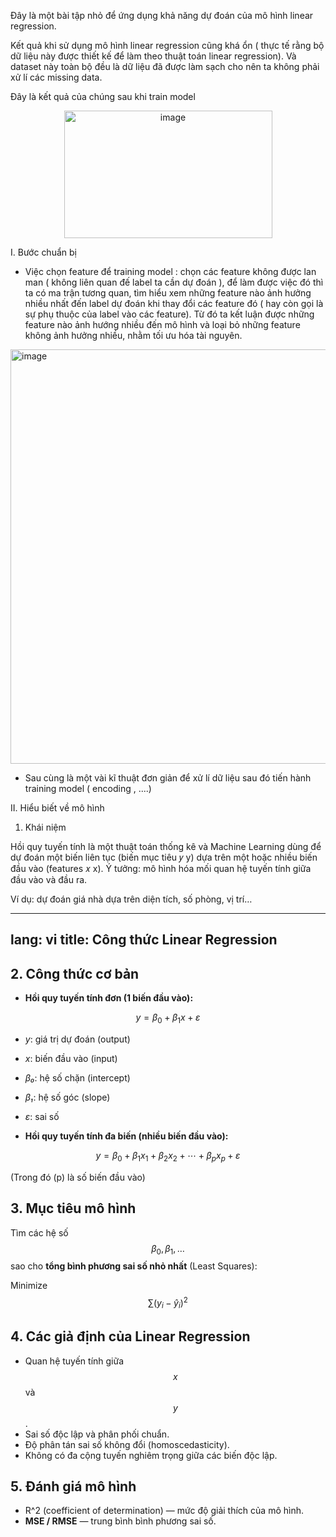 Đây là một bài tập nhỏ để ứng dụng khả năng dự đoán của mô hình linear regression. 

Kết quả khi sử dụng mô hình linear regression cũng khá ổn ( thực tế rằng bộ dữ liệu này được thiết kế để làm theo thuật toán linear regression). Và dataset này toàn bộ đều là dữ liệu đã được làm sạch cho nên ta không phải xử lí các missing data. 

Đây là kết quả của chúng sau khi train model 

<div style="text-align: center;">
  <img width="333" height="204" alt="image" 
       src="https://github.com/user-attachments/assets/9ed7c3d6-f38b-4456-834a-bf1b2eeed283" />
</div>

I. Bước chuẩn bị 
+ Việc chọn feature để training model : chọn các feature không được lan man ( không liên quan đế label ta cần dự đoán ), để làm được việc đó thì ta có ma trận tương quan, tìm hiểu xem những feature nào ảnh hưởng nhiều nhất đến label dự đoán khi thay đổi các feature đó ( hay còn gọi là sự phụ thuộc của label vào các feature). Từ đó ta kết luận được những feature nào ảnh hướng nhiều đến mô hình và loại bỏ những feature không ảnh hưởng nhiều, nhằm tối ưu hóa tài nguyên.

<img width="856" height="663" alt="image" src="https://github.com/user-attachments/assets/a0b43f07-678b-45b5-824c-1e7652d9ad4e" />

+ Sau cùng là một vài kĩ thuật đơn giản để xử lí dữ liệu sau đó tiến hành training model ( encoding , ....)

II. Hiểu biết về mô hình 
1. Khái niệm

Hồi quy tuyến tính là một thuật toán thống kê và Machine Learning dùng để dự đoán một biến liên tục (biến mục tiêu 
𝑦
y) dựa trên một hoặc nhiều biến đầu vào (features 
𝑥
x).
Ý tưởng: mô hình hóa mối quan hệ tuyến tính giữa đầu vào và đầu ra.

Ví dụ: dự đoán giá nhà dựa trên diện tích, số phòng, vị trí…

---
lang: vi
title: Công thức Linear Regression
---

## 2. Công thức cơ bản

- **Hồi quy tuyến tính đơn (1 biến đầu vào):**

$$
y = \beta_0 + \beta_1 x + \varepsilon
$$



- *y*: giá trị dự đoán (output)
- *x*: biến đầu vào (input)
- *β₀*: hệ số chặn (intercept)
- *β₁*: hệ số góc (slope)
- *ε*: sai số

- **Hồi quy tuyến tính đa biến (nhiều biến đầu vào):**

$$
y = \beta_0 + \beta_1 x_1 + \beta_2 x_2 + \cdots + \beta_p x_p + \varepsilon
$$

(Trong đó \(p\) là số biến đầu vào)

## 3. Mục tiêu mô hình

Tìm các hệ số $$ \beta_0, \beta_1, \ldots $$ sao cho **tổng bình phương sai số nhỏ nhất** (Least Squares):

Minimize $$ \sum (y_i - \hat{y}_i)^2 $$

## 4. Các giả định của Linear Regression

- Quan hệ tuyến tính giữa $$x$$ và $$y$$.
- Sai số độc lập và phân phối chuẩn.
- Độ phân tán sai số không đổi (homoscedasticity).
- Không có đa cộng tuyến nghiêm trọng giữa các biến độc lập.

## 5. Đánh giá mô hình

- R^2 (coefficient of determination) — mức độ giải thích của mô hình.
- **MSE / RMSE** — trung bình bình phương sai số.




